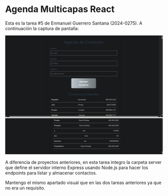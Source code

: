 # Agenda Multicapas React

Esta es la tarea #5 de Enmanuel Guerrero Santana (2024-0275). A continuación la captura de pantalla:

![Captura de Pantalla](./public/image.png)
![Captura de Pantalla](./public/image2.png)

A diferencia de proyectos anteriores, en esta tarea integro la carpeta server que define el servidor interno Express usando Node.js para hacer los endpoints para listar y almacenar contactos.

Mantengo el mismo apartado visual que en las dos tareas anteriores ya que no era un requisito.